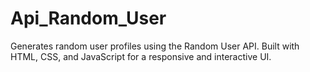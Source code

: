 # Api_Random_User
Generates random user profiles using the Random User API. Built with HTML, CSS, and JavaScript for a responsive and interactive UI.
